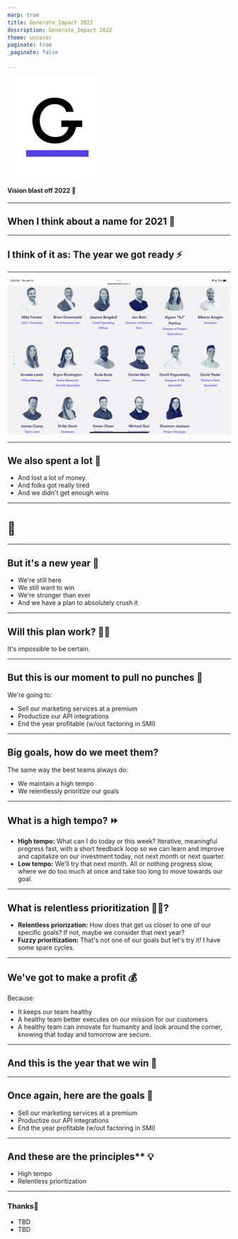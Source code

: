 ```yaml
---
marp: true
title: Generate_Impact 2022
description: Generate_Impact 2022
theme: uncover
paginate: true
_paginate: false

---
```

![w:300px](assets/C2B50756-B7F3-4DDC-8577-2EC38532596D.png)
#### Vision blast off 2022 🚀
---

## When I think about a name for 2021 🤔

---

## **I think of it as: The year we got ready ⚡**

---

![w:800px](assets/C60C81A3-5525-4B1B-871C-CECCC910A42A.png)

---

## **We also spent a lot 🤑**

- And lost a lot of money.
- And folks got really tired
- And we didn't get enough wins

---

# <!--fit--> 🐘

---

## **But it's a new year** 💪

- We're still here
- We still want to win
- We're stronger than ever
- And we have a plan to absolutely crush it

---

## **Will this plan work? 🤷‍♂️**

It's impossible to be certain.

---

## **But this is our moment to pull no punches 👊**

We're going to:

- Sell our marketing services at a premium
- Productize our API integrations
- End the year profitable (w/out factoring in SMI)

---

## **Big goals, how do we meet them?**

The same way the best teams always do:

- We maintain a high tempo
- We relentlessly prioritize our goals

---

## **What is a high tempo? ⏩**

- **High tempo:** What can I do today or this week? Iterative, meaningful progress fast, with a short feedback loop so we can learn and improve and capitalize on our investment today, not next month or next quarter.
- **Low tempo:** We'll try that next month. All or nothing progress slow, where we do too much at once and take too long to move towards our goal.

---

## **What is relentless prioritization 🦸‍♂️?**

- **Relentless priorization:** How does that get us closer to one of our specific goals? If not, maybe we consider that next year?
- **Fuzzy prioritization:** That's not one of our goals but let's try it! I have some spare cycles.

---

## **We've got to make a profit 💰**

Because:

- It keeps our team healthy
- A healthy team better executes on our mission for our customers
- A healthy team can innovate for humanity and look around the corner, knowing that today and tomorrow are secure.

---

## **And this is the year that we win** 🏅

---

## **Once again, here are the goals** 🥅

- Sell our marketing services at a premium
- Productize our API integrations
- End the year profitable (w/out factoring in SMI)

---

## And these are the principles** 💡

- High tempo
- Relentless prioritization

---

### <!--fit--> **Thanks**👋

- TBD
- TBD
